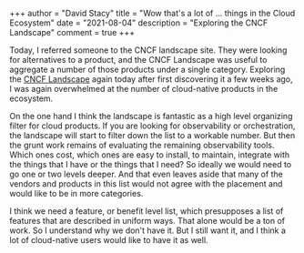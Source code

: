 +++
author = "David Stacy"
title = "Wow that's a lot of ... things in the Cloud Ecosystem"
date = "2021-08-04"
description = "Exploring the CNCF Landscape"
comment = true
+++

Today, I referred someone to the CNCF landscape site.  They were looking for alternatives to a product, and the CNCF Landscape was useful to aggregate a number of those products under a single category.  Exploring the [CNCF Landscape](https://landscape.cncf.io) again today after first discovering it a few weeks ago, I was again overwhelmed at the number of cloud-native products in the ecosystem.  

On the one hand I think the landscape is fantastic as a high level organizing filter for cloud products.  If you are looking for observability or orchestration, the landscape will start to filter down the list to a workable number.   But then the grunt work remains of evaluating the remaining observability tools.  Which ones cost, which ones are easy to install, to maintain, integrate with the things that I have or the things that I need?  So ideally we would need to go one or two levels deeper.  And that even leaves aside that many of the vendors and products in this list would not agree with the placement and would like to be in more categories.  

I think we need a feature, or benefit level list, which presupposes a list of features that are described in uniform ways.  That alone would be a ton of work.  So I understand why we don't have it.  But I still want it, and I think a lot of cloud-native users would like to have it as well. 
